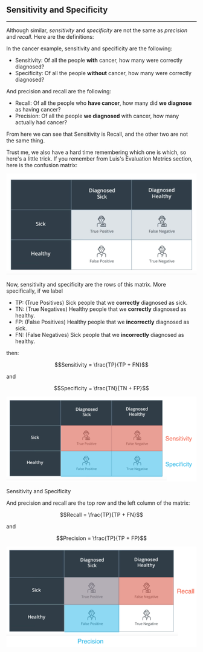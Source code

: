 ## Sensitivity and Specificity

---
Although similar, *sensitivity* and *specificity* are not the same as *precision* and *recall*. Here are the definitions:

In the cancer example, sensitivity and specificity are the following:

- Sensitivity: Of all the people **with** cancer, how many were correctly diagnosed?
- Specificity: Of all the people **without** cancer, how many were correctly diagnosed?

And precision and recall are the following:

- Recall: Of all the people who **have cancer**, how many did **we diagnose** as having cancer?
- Precision: Of all the people **we diagnosed** with cancer, how many actually had cancer?

From here we can see that Sensitivity is Recall, and the other two are not the same thing.

Trust me, we also have a hard time remembering which one is which, so here's a little trick. If you remember from Luis's Evaluation Metrics section, here is the confusion matrix:

<img src="images/confusion-matrix.png" width="600"/>

Now, sensitivity and specificity are the rows of this matrix. More specifically, if we label

- TP: (True Positives) Sick people that we **correctly** diagnosed as sick.
- TN: (True Negatives) Healthy people that we **correctly** diagnosed as healthy.
- FP: (False Positives) Healthy people that we **incorrectly** diagnosed as sick.
- FN: (False Negatives) Sick people that we **incorrectly** diagnosed as healthy.

then:

$$Sensitivity = \frac{TP}{TP + FN}$$

and

$$Specificity = \frac{TN}{TN + FP}$$


<img src="images/sensitivity-specificity.png" width="600"/>

Sensitivity and Specificity

And precision and recall are the top row and the left column of the matrix:

$$Recall = \frac{TP}{TP + FN}$$

and

$$Precision = \frac{TP}{TP + FP}$$

<img src="images/precision-recall.png" width="600"/>